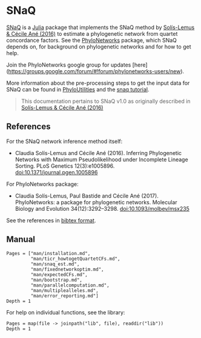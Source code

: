 # SNaQ

[SNaQ](https://github.com/JuliaPhylo/SNaQ.jl) is a [Julia](http://julialang.org)
package that implements the SNaQ method by
[Solís-Lemus & Cécile Ané (2016)](https://doi.org/10.1371/journal.pgen.1005896)
to estimate a phylogenetic network from quartet concordance factors.
See the [PhyloNetworks](https://github.com/JuliaPhylo/PhyloNetworks.jl)
package, which SNaQ depends on, for background on phylogenetic networks
and for how to get help. 

Join the PhyloNetworks google group for updates
[here]
(https://groups.google.com/forum/#!forum/phylonetworks-users/new).

More information about the pre-processing steps to get the input data for SNaQ can be found in [PhyloUtilities](https://juliaphylo.github.io/PhyloUtilities/) and the [snaq tutorial](https://solislemuslab.github.io/snaq-tutorial/).


> This documentation pertains to SNaQ v1.0 as originally described in [Solís-Lemus & Cécile Ané (2016)](https://doi.org/10.1371/journal.pgen.1005896)

## References

For the SNaQ network inference method itself:
- Claudia Solís-Lemus and Cécile Ané (2016).
  Inferring Phylogenetic Networks with Maximum Pseudolikelihood under Incomplete Lineage Sorting.
  PLoS Genetics 12(3):e1005896. [doi:10.1371/journal.pgen.1005896](https://doi.org/10.1371/journal.pgen.1005896)

For PhyloNetworks package:
- Claudia Solís-Lemus, Paul Bastide and Cécile Ané (2017). 
  PhyloNetworks: a package for phylogenetic networks. Molecular Biology and Evolution 34(12):3292–3298. [doi:10.1093/molbev/msx235](https://academic.oup.com/mbe/article/34/12/3292/4103410)


See the references in
[bibtex format](https://github.com/juliaphylo/SNaQ.jl/blob/master/CITATION.bib).

## Manual

```@contents
Pages = ["man/installation.md",
         "man/ticr_howtogetQuartetCFs.md",
         "man/snaq_est.md",
         "man/fixednetworkoptim.md",
         "man/expectedCFs.md",
         "man/bootstrap.md",
         "man/parallelcomputation.md",
         "man/multiplealleles.md",
         "man/error_reporting.md"]
Depth = 1
```

For help on individual functions, see the library:

```@contents
Pages = map(file -> joinpath("lib", file), readdir("lib"))
Depth = 1
```
